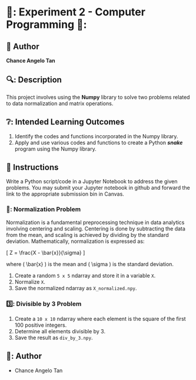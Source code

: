 # 🌠: Experiment 2 - Computer Programming 🌠:

## :bust_in_silhouette: Author
**Chance Angelo Tan**

## 🔍: Description
This project involves using the **Numpy** library to solve two problems related to data normalization and matrix operations.

## ❔: Intended Learning Outcomes
1. Identify the codes and functions incorporated in the Numpy library.
2. Apply and use various codes and functions to create a Python ***snake*** program using the Numpy library.

## :memo: Instructions
Write a Python script/code in a Jupyter Notebook to address the given problems. You may submit your Jupyter notebook in github and forward the link to the appropriate submission bin in Canvas.

### 🧙: Normalization Problem
Normalization is a fundamental preprocessing technique in data analytics involving centering and scaling. Centering is done by subtracting the data from the mean, and scaling is achieved by dividing by the standard deviation. Mathematically, normalization is expressed as:

\[ Z = \frac{X - \bar{x}}{\sigma} \]

where \( \bar{x} \) is the mean and \( \sigma \) is the standard deviation.

1. Create a random `5 x 5` ndarray and store it in a variable `X`.
2. Normalize `X`.
3. Save the normalized ndarray as `X_normalized.npy`.

### 3️⃣: Divisible by 3 Problem
1. Create a `10 x 10` ndarray where each element is the square of the first 100 positive integers.
2. Determine all elements divisible by 3.
3. Save the result as `div_by_3.npy`.

## 📖: Author
-  Chance Angelo Tan
